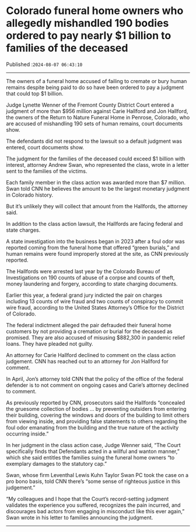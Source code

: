 # Colorado funeral home owners who allegedly mishandled 190 bodies ordered to pay nearly $1 billion to families of the deceased

Published :`2024-08-07 06:43:10`

---

The owners of a funeral home accused of failing to cremate or bury human remains despite being paid to do so have been ordered to pay a judgment that could top $1 billion.

Judge Lynette Wenner of the Fremont County District Court entered a judgment of more than $956 million against Carie Hallford and Jon Hallford, the owners of the Return to Nature Funeral Home in Penrose, Colorado, who are accused of mishandling 190 sets of human remains, court documents show.

The defendants did not respond to the lawsuit so a default judgment was entered, court documents show.

The judgment for the families of the deceased could exceed $1 billion with interest, attorney Andrew Swan, who represented the class, wrote in a letter sent to the families of the victims.

Each family member in the class action was awarded more than $7 million. Swan told CNN he believes the amount to be the largest monetary judgment in Colorado history.

But it’s unlikely they will collect that amount from the Hallfords, the attorney said.

In addition to the class action lawsuit, the Hallfords are facing federal and state charges.

A state investigation into the business began in 2023 after a foul odor was reported coming from the funeral home that offered “green burials,” and human remains were found improperly stored at the site, as CNN previously reported.

The Hallfords were arrested last year by the Colorado Bureau of Investigations on 190 counts of abuse of a corpse and counts of theft, money laundering and forgery, according to state charging documents.

Earlier this year, a federal grand jury indicted the pair on charges including 13 counts of wire fraud and two counts of conspiracy to commit wire fraud, according to the United States Attorney’s Office for the District of Colorado.

The federal indictment alleged the pair defrauded their funeral home customers by not providing a cremation or burial for the deceased as promised. They are also accused of misusing $882,300 in pandemic relief loans. They have pleaded not guilty.

An attorney for Carie Hallford declined to comment on the class action judgement. CNN has reached out to an attorney for Jon Hallford for comment.

In April, Jon’s attorney told CNN that the policy of the office of the federal defender is to not comment on ongoing cases and Carie’s attorney declined to comment.

As previously reported by CNN, prosecutors said the Hallfords “concealed the gruesome collection of bodies … by preventing outsiders from entering their building, covering the windows and doors of the building to limit others from viewing inside, and providing false statements to others regarding the foul odor emanating from the building and the true nature of the activity occurring inside.”

In her judgment in the class action case, Judge Wenner said, “The Court specifically finds that Defendants acted in a willful and wanton manner,” which she said entitles the families suing the funeral home owners “to exemplary damages to the statutory cap.”

Swan, whose firm Leventhal Lewis Kuhn Taylor Swan PC took the case on a pro bono basis, told CNN there’s “some sense of righteous justice in this judgement.”

“My colleagues and I hope that the Court’s record-setting judgment validates the experience you suffered, recognizes the pain incurred, and discourages bad actors from engaging in misconduct like this ever again,” Swan wrote in his letter to families announcing the judgment.

---

